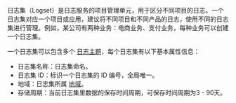 

日志集（Logset）是日志服务的项目管理单元，用于区分不同项目的日志。一个日志集对应一个项目或应用，建议将不同项目和不同产品的日志，使用不同的日志集进行管理。例如，某公司有两种业务：电商业务、支付业务，每种业务可以创建一个日志集。

一个日志集可以包含多个 [日志主题](https://cloud.tencent.com/document/product/614/35677)，每个日志集有以下基本属性信息：
- 日志集名称：日志集命名。
- 日志集 ID：标识一个日志集的 ID 编号，全局唯一。
- 地域：日志集所属 [地域](https://cloud.tencent.com/document/product/614/18940)。
- 存储周期：当前日志集里数据的保存时间周期，可保存时间周期为3 - 90天。
